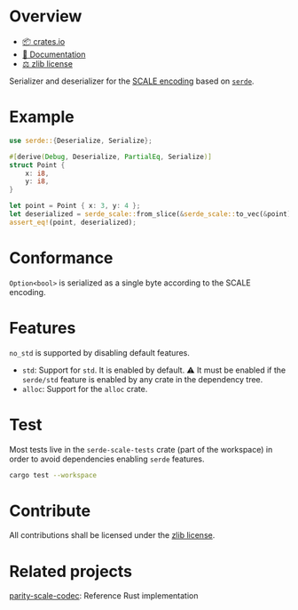 <!-- cargo-sync-readme start -->

# Overview
- [📦 crates.io](https://crates.io/crates/serde-scale)
- [📖 Documentation](https://docs.rs/serde-scale)
- [⚖ zlib license](https://opensource.org/licenses/Zlib)

Serializer and deserializer for the [SCALE encoding](https://substrate.dev/docs/en/knowledgebase/advanced/codec)
based on [`serde`](https://docs.rs/serde).

# Example
```rust
use serde::{Deserialize, Serialize};

#[derive(Debug, Deserialize, PartialEq, Serialize)]
struct Point {
    x: i8,
    y: i8,
}

let point = Point { x: 3, y: 4 };
let deserialized = serde_scale::from_slice(&serde_scale::to_vec(&point).unwrap()).unwrap();
assert_eq!(point, deserialized);
```

# Conformance
`Option<bool>` is serialized as a single byte according to the SCALE encoding.

# Features
`no_std` is supported by disabling default features.

- `std`: Support for `std`. It is enabled by default. ⚠ It must be enabled if the `serde/std`
feature is enabled by any crate in the dependency tree.
- `alloc`: Support for the `alloc` crate.

# Test
Most tests live in the `serde-scale-tests` crate (part of the workspace) in order to avoid
dependencies enabling `serde` features.

```sh
cargo test --workspace
```

# Contribute
All contributions shall be licensed under the [zlib license](https://opensource.org/licenses/Zlib).

# Related projects
[parity-scale-codec](https://crates.io/crates/parity-scale-codec): Reference Rust implementation

<!-- cargo-sync-readme end -->
